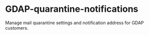 # GDAP-quarantine-notifications
Manage mail quarantine settings and notification address for GDAP customers.
